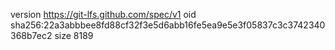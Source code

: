 version https://git-lfs.github.com/spec/v1
oid sha256:22a3abbbee8fd88cf32f3e5d6abb16fe5ea9e5e3f05837c3c3742340368b7ec2
size 8189
